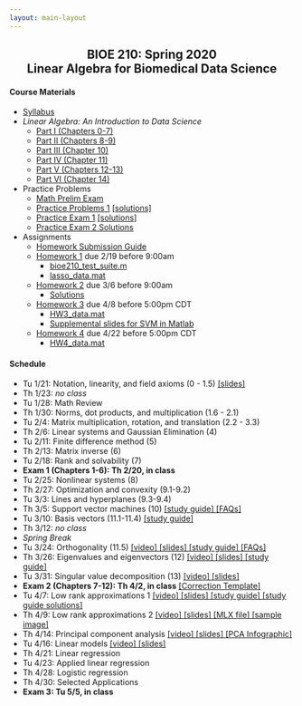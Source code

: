 ```yaml
---
layout: main-layout
---
```


<link href="style.css" rel="stylesheet">

<center>
<h2>BIOE 210: Spring 2020<br>
Linear Algebra for Biomedical Data Science</h2>
</center>

#### Course Materials
* [Syllabus](files/BIOE210_Sp20_Syllabus.pdf)
* *Linear Algebra: An Introduction to Data Science*
  - [Part I (Chapters 0-7)](files/LADS_Part1.pdf)
  - [Part II (Chapters 8-9)](files/LADS_Part2.pdf)
  - [Part III (Chapter 10)](files/LADS_Part3.pdf)
  - [Part IV (Chapter 11)](files/LADS_Part4.pdf)
  - [Part V (Chapters 12-13)](files/LADS_Part5.pdf)
  - [Part VI (Chapter 14)](files/LADS_Part6.pdf)
* Practice Problems
  - [Math Prelim Exam](/files/PrelimExam.pdf)
  - [Practice Problems 1](files/PracticeProblems1.pdf) [ [solutions] ](files/PracticeProblems1Solutions.pdf)
  - [Practice Exam 1](files/PracticeExam1.pdf) [ [solutions] ](files/PracticeExam1Solutions.pdf)
  - [Practice Exam 2 Solutions](files/PracticeExam2Solutions.pdf)
* Assignments
  - [Homework Submission Guide](files/BIOE210_Homework_Submission_Guide.pdf)
  - [Homework 1](files/Homework1.pdf) due 2/19 before 9:00am
    - [bioe210_test_suite.m](files/bioe210_test_suite.m)
    - [lasso_data.mat](files/lasso_data.mat)
  - [Homework 2](files/Homework2.pdf) due 3/6 before 9:00am
    - [Solutions](files/Homework2Solutions.pdf)
  - [Homework 3](files/Homework3.pdf) due 4/8 before 5:00pm CDT
    - [HW3_data.mat](files/HW3_data.mat)
    - [Supplemental slides for SVM in Matlab](slides/SVM_Matlab.pdf)
  - [Homework 4](files/Homework4.mlx) due 4/22 before 5:00pm CDT
    - [HW4_data.mat](files/HW4_data.mat)

#### Schedule
* Tu 1/21: Notation, linearity, and field axioms (0 - 1.5) [ [slides] ](slides/Lecture01.pptx)
* Th 1/23: *no class*
* Tu 1/28: Math Review
* Th 1/30: Norms, dot products, and multiplication (1.6 - 2.1)
* Tu 2/4: Matrix multiplication, rotation, and translation (2.2 - 3.3)
* Th 2/6: Linear systems and Gaussian Elimination (4)
* Tu 2/11: Finite difference method (5)
* Th 2/13: Matrix inverse (6)
* Tu 2/18: Rank and solvability (7)
* **Exam 1 (Chapters 1-6): Th 2/20, in class**
* Tu 2/25: Nonlinear systems (8)
* Th 2/27: Optimization and convexity (9.1-9.2)
* Tu 3/3: Lines and hyperplanes (9.3-9.4)
* Th 3/5: Support vector machines (10) [ [study guide] ](guides/StudyGuideCh10.pdf) [ [FAQs] ](faqs/FAQCh10.pdf)
* Tu 3/10: Basis vectors (11.1-11.4) [ [study guide] ](guides/StudyGuideCh11a.pdf)
* Th 3/12: *no class*
* *Spring Break*
* Tu 3/24: Orthogonality (11.5) [ [video] ](https://youtu.be/j49N_s77OGM) [ [slides] ](slides/Orthogonality.pdf) [ [study guide] ](guides/StudyGuideCh11b.pdf) [ [FAQs] ](faqs/FAQCh11.pdf)
* Th 3/26: Eigenvalues and eigenvectors (12) [ [video] ](https://youtu.be/BZZYOEPVGsI) [ [slides] ](slides/EigenvectorsEigenvalues.pdf) [ [study guide] ](guides/StudyGuideCh12.pdf)
* Tu 3/31: Singular value decomposition (13) [ [video] ](https://youtu.be/I07Vo5yEssg) [ [slides] ](slides/MatrixDecompositions.pdf)
* **Exam 2 (Chapters 7-12): Th 4/2, in class** [ [Correction Template] ](files/ExamCorrectionTemplate.docx)
* Tu 4/7: Low rank approximations 1 [ [video] ](https://youtu.be/LxV-UkdxOCM) [ [slides] ](slides/LowRankApproximations1.pdf) [ [study guide] ](guides/StudyGuideSVDblank.mlx) [ [study guide solutions] ](guides/StudyGuideSVD.mlx)
* Th 4/9: Low rank approximations 2 [ [video] ](https://youtu.be/7he-zZ9besE) [ [slides] ](slides/LowRankApproximations2.pptx) [ [MLX file] ](files/SVDcompression.mlx) [ [sample image] ](files/scotties.jpg)
* Th 4/14: Principal component analysis [ [video] ](https://youtu.be/pcoPUuxSzk4) [ [slides] ](slides/PCA.pdf) [ [PCA Infographic] ](files/PCA_infographic.pdf)
* Tu 4/16: Linear models [ [video] ](https://youtu.be/rvWNRWVcIlE) [ [slides] ](slides/LinearModels.pdf)
* Th 4/21: Linear regression
* Tu 4/23: Applied linear regression
* Th 4/28: Logistic regression
* Th 4/30: Selected Applications
* **Exam 3: Tu 5/5, in class**
